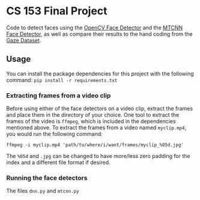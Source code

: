 # CS 153 Final Project
Code to detect faces using the [OpenCV Face Detector](https://github.com/opencv/opencv/tree/master/samples/dnn/face_detector) and the [MTCNN Face Detector](https://github.com/ipazc/mtcnn), as well as compare their results to the hand coding from the [Gaze Dataset](http://graphics.stanford.edu/~kbreeden/gazedata.html).

## Usage
You can install the package dependencies for this project with the following command: 
```pip install -r requirements.txt``` 

### Extracting frames from a video clip
Before using either of the face detectors on a video clip, extract the frames and place them in the directory of your choice. One tool to extract the frames of the video is `ffmpeg`, which is included in the dependencies mentioned above. To extract the frames from a video named `myclip.mp4`, you would run the following command:

```ffmpeg -i myclip.mp4 'path/to/where/i/want/frames/myclip_%05d.jpg'```

The `%05d` and `.jpg` can be changed to have more/less zero padding for the index and a different file format if desired. 

### Running the face detectors
The files `dnn.py` and `mtcnn.py`



